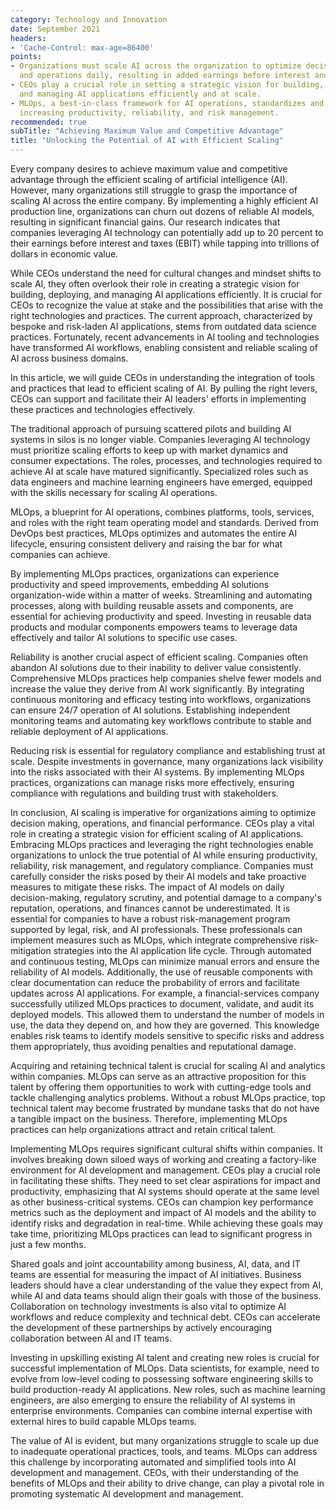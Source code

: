 ```yaml
---
category: Technology and Innovation
date: September 2021
headers:
- 'Cache-Control: max-age=86400'
points:
- Organizations must scale AI across the organization to optimize decision making
  and operations daily, resulting in added earnings before interest and taxes (EBIT).
- CEOs play a crucial role in setting a strategic vision for building, deploying,
  and managing AI applications efficiently and at scale.
- MLOps, a best-in-class framework for AI operations, standardizes and automates processes,
  increasing productivity, reliability, and risk management.
recommended: true
subTitle: "Achieving Maximum Value and Competitive Advantage"
title: "Unlocking the Potential of AI with Efficient Scaling"
---
```


Every company desires to achieve maximum value and competitive advantage through the efficient scaling of artificial intelligence (AI). However, many organizations still struggle to grasp the importance of scaling AI across the entire company. By implementing a highly efficient AI production line, organizations can churn out dozens of reliable AI models, resulting in significant financial gains. Our research indicates that companies leveraging AI technology can potentially add up to 20 percent to their earnings before interest and taxes (EBIT) while tapping into trillions of dollars in economic value.

While CEOs understand the need for cultural changes and mindset shifts to scale AI, they often overlook their role in creating a strategic vision for building, deploying, and managing AI applications efficiently. It is crucial for CEOs to recognize the value at stake and the possibilities that arise with the right technologies and practices. The current approach, characterized by bespoke and risk-laden AI applications, stems from outdated data science practices. Fortunately, recent advancements in AI tooling and technologies have transformed AI workflows, enabling consistent and reliable scaling of AI across business domains.

In this article, we will guide CEOs in understanding the integration of tools and practices that lead to efficient scaling of AI. By pulling the right levers, CEOs can support and facilitate their AI leaders' efforts in implementing these practices and technologies effectively.

The traditional approach of pursuing scattered pilots and building AI systems in silos is no longer viable. Companies leveraging AI technology must prioritize scaling efforts to keep up with market dynamics and consumer expectations. The roles, processes, and technologies required to achieve AI at scale have matured significantly. Specialized roles such as data engineers and machine learning engineers have emerged, equipped with the skills necessary for scaling AI operations.

MLOps, a blueprint for AI operations, combines platforms, tools, services, and roles with the right team operating model and standards. Derived from DevOps best practices, MLOps optimizes and automates the entire AI lifecycle, ensuring consistent delivery and raising the bar for what companies can achieve.

By implementing MLOps practices, organizations can experience productivity and speed improvements, embedding AI solutions organization-wide within a matter of weeks. Streamlining and automating processes, along with building reusable assets and components, are essential for achieving productivity and speed. Investing in reusable data products and modular components empowers teams to leverage data effectively and tailor AI solutions to specific use cases.

Reliability is another crucial aspect of efficient scaling. Companies often abandon AI solutions due to their inability to deliver value consistently. Comprehensive MLOps practices help companies shelve fewer models and increase the value they derive from AI work significantly. By integrating continuous monitoring and efficacy testing into workflows, organizations can ensure 24/7 operation of AI solutions. Establishing independent monitoring teams and automating key workflows contribute to stable and reliable deployment of AI applications.

Reducing risk is essential for regulatory compliance and establishing trust at scale. Despite investments in governance, many organizations lack visibility into the risks associated with their AI systems. By implementing MLOps practices, organizations can manage risks more effectively, ensuring compliance with regulations and building trust with stakeholders.

In conclusion, AI scaling is imperative for organizations aiming to optimize decision making, operations, and financial performance. CEOs play a vital role in creating a strategic vision for efficient scaling of AI applications. Embracing MLOps practices and leveraging the right technologies enable organizations to unlock the true potential of AI while ensuring productivity, reliability, risk management, and regulatory compliance. Companies must carefully consider the risks posed by their AI models and take proactive measures to mitigate these risks. The impact of AI models on daily decision-making, regulatory scrutiny, and potential damage to a company's reputation, operations, and finances cannot be underestimated. It is essential for companies to have a robust risk-management program supported by legal, risk, and AI professionals. These professionals can implement measures such as MLOps, which integrate comprehensive risk-mitigation strategies into the AI application life cycle. Through automated and continuous testing, MLOps can minimize manual errors and ensure the reliability of AI models. Additionally, the use of reusable components with clear documentation can reduce the probability of errors and facilitate updates across AI applications. For example, a financial-services company successfully utilized MLOps practices to document, validate, and audit its deployed models. This allowed them to understand the number of models in use, the data they depend on, and how they are governed. This knowledge enables risk teams to identify models sensitive to specific risks and address them appropriately, thus avoiding penalties and reputational damage.

Acquiring and retaining technical talent is crucial for scaling AI and analytics within companies. MLOps can serve as an attractive proposition for this talent by offering them opportunities to work with cutting-edge tools and tackle challenging analytics problems. Without a robust MLOps practice, top technical talent may become frustrated by mundane tasks that do not have a tangible impact on the business. Therefore, implementing MLOps practices can help organizations attract and retain critical talent.

Implementing MLOps requires significant cultural shifts within companies. It involves breaking down siloed ways of working and creating a factory-like environment for AI development and management. CEOs play a crucial role in facilitating these shifts. They need to set clear aspirations for impact and productivity, emphasizing that AI systems should operate at the same level as other business-critical systems. CEOs can champion key performance metrics such as the deployment and impact of AI models and the ability to identify risks and degradation in real-time. While achieving these goals may take time, prioritizing MLOps practices can lead to significant progress in just a few months.

Shared goals and joint accountability among business, AI, data, and IT teams are essential for measuring the impact of AI initiatives. Business leaders should have a clear understanding of the value they expect from AI, while AI and data teams should align their goals with those of the business. Collaboration on technology investments is also vital to optimize AI workflows and reduce complexity and technical debt. CEOs can accelerate the development of these partnerships by actively encouraging collaboration between AI and IT teams.

Investing in upskilling existing AI talent and creating new roles is crucial for successful implementation of MLOps. Data scientists, for example, need to evolve from low-level coding to possessing software engineering skills to build production-ready AI applications. New roles, such as machine learning engineers, are also emerging to ensure the reliability of AI systems in enterprise environments. Companies can combine internal expertise with external hires to build capable MLOps teams.

The value of AI is evident, but many organizations struggle to scale up due to inadequate operational practices, tools, and teams. MLOps can address this challenge by incorporating automated and simplified tools into AI development and management. CEOs, with their understanding of the benefits of MLOps and their ability to drive change, can play a pivotal role in promoting systematic AI development and management.
